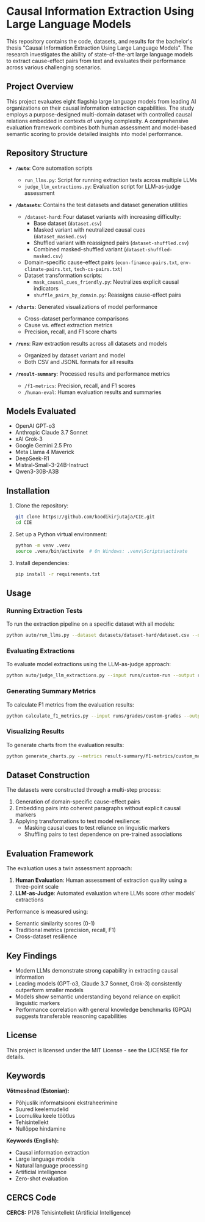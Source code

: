 # Causal Information Extraction Using Large Language Models

This repository contains the code, datasets, and results for the bachelor's thesis "Causal Information Extraction Using Large Language Models". The research investigates the ability of state-of-the-art large language models to extract cause-effect pairs from text and evaluates their performance across various challenging scenarios.

## Project Overview

This project evaluates eight flagship large language models from leading AI organizations on their causal information extraction capabilities. The study employs a purpose-designed multi-domain dataset with controlled causal relations embedded in contexts of varying complexity. A comprehensive evaluation framework combines both human assessment and model-based semantic scoring to provide detailed insights into model performance.

## Repository Structure

- **`/auto`**: Core automation scripts
  - `run_llms.py`: Script for running extraction tests across multiple LLMs
  - `judge_llm_extractions.py`: Evaluation script for LLM-as-judge assessment

- **`/datasets`**: Contains the test datasets and dataset generation utilities
  - `/dataset-hard`: Four dataset variants with increasing difficulty:
    - Base dataset (`dataset.csv`)
    - Masked variant with neutralized causal cues (`dataset_masked.csv`)
    - Shuffled variant with reassigned pairs (`dataset-shuffled.csv`)
    - Combined masked-shuffled variant (`dataset-shuffled-masked.csv`)
  - Domain-specific cause-effect pairs (`econ-finance-pairs.txt`, `env-climate-pairs.txt`, `tech-cs-pairs.txt`)
  - Dataset transformation scripts:
    - `mask_causal_cues_friendly.py`: Neutralizes explicit causal indicators
    - `shuffle_pairs_by_domain.py`: Reassigns cause-effect pairs

- **`/charts`**: Generated visualizations of model performance
  - Cross-dataset performance comparisons
  - Cause vs. effect extraction metrics
  - Precision, recall, and F1 score charts

- **`/runs`**: Raw extraction results across all datasets and models
  - Organized by dataset variant and model
  - Both CSV and JSONL formats for all results

- **`/result-summary`**: Processed results and performance metrics
  - `/f1-metrics`: Precision, recall, and F1 scores
  - `/human-eval`: Human evaluation results and summaries

## Models Evaluated

- OpenAI GPT-o3
- Anthropic Claude 3.7 Sonnet
- xAI Grok-3
- Google Gemini 2.5 Pro
- Meta Llama 4 Maverick
- DeepSeek-R1
- Mistral-Small-3-24B-Instruct
- Qwen3-30B-A3B

## Installation

1. Clone the repository:
   ```bash
   git clone https://github.com/koodikirjutaja/CIE.git
   cd CIE
   ```

2. Set up a Python virtual environment:
   ```bash
   python -m venv .venv
   source .venv/bin/activate  # On Windows: .venv\Scripts\activate
   ```

3. Install dependencies:
   ```bash
   pip install -r requirements.txt
   ```

## Usage

### Running Extraction Tests

To run the extraction pipeline on a specific dataset with all models:

```bash
python auto/run_llms.py --dataset datasets/dataset-hard/dataset.csv --output runs/custom-run
```

### Evaluating Extractions

To evaluate model extractions using the LLM-as-judge approach:

```bash
python auto/judge_llm_extractions.py --input runs/custom-run --output runs/grades/custom-grades
```

### Generating Summary Metrics

To calculate F1 metrics from the evaluation results:

```bash
python calculate_f1_metrics.py --input runs/grades/custom-grades --output result-summary/f1-metrics/custom_metrics.csv
```

### Visualizing Results

To generate charts from the evaluation results:

```bash
python generate_charts.py --metrics result-summary/f1-metrics/custom_metrics.csv --output charts/custom_charts
```

## Dataset Construction

The datasets were constructed through a multi-step process:
1. Generation of domain-specific cause-effect pairs
2. Embedding pairs into coherent paragraphs without explicit causal markers
3. Applying transformations to test model resilience:
   - Masking causal cues to test reliance on linguistic markers
   - Shuffling pairs to test dependence on pre-trained associations

## Evaluation Framework

The evaluation uses a twin assessment approach:
1. **Human Evaluation**: Human assessment of extraction quality using a three-point scale
2. **LLM-as-Judge**: Automated evaluation where LLMs score other models' extractions

Performance is measured using:
- Semantic similarity scores (0-1)
- Traditional metrics (precision, recall, F1)
- Cross-dataset resilience

## Key Findings

- Modern LLMs demonstrate strong capability in extracting causal information
- Leading models (GPT-o3, Claude 3.7 Sonnet, Grok-3) consistently outperform smaller models
- Models show semantic understanding beyond reliance on explicit linguistic markers
- Performance correlation with general knowledge benchmarks (GPQA) suggests transferable reasoning capabilities


## License

This project is licensed under the MIT License - see the LICENSE file for details.

## Keywords

**Võtmesõnad (Estonian):**
- Põhjuslik informatsiooni ekstraheerimine
- Suured keelemudelid
- Loomuliku keele töötlus
- Tehisintellekt
- Nullõppe hindamine

**Keywords (English):**
- Causal information extraction
- Large language models
- Natural language processing
- Artificial intelligence
- Zero-shot evaluation

## CERCS Code
**CERCS:** P176 Tehisintellekt (Artificial Intelligence)
